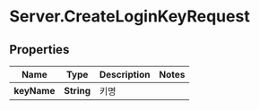 # Server.CreateLoginKeyRequest

## Properties
Name | Type | Description | Notes
------------ | ------------- | ------------- | -------------
**keyName** | **String** | 키명 | 



